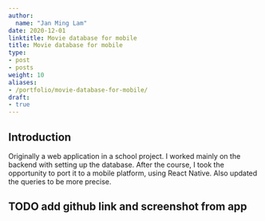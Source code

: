 ```yaml
---
author:
  name: "Jan Ming Lam"
date: 2020-12-01
linktitle: Movie database for mobile
title: Movie database for mobile
type:
- post
- posts
weight: 10
aliases:
- /portfolio/movie-database-for-mobile/
draft: 
- true
---
```


## Introduction
Originally a web application in a school project. I worked mainly on the backend with setting up the database. After the course, I took the opportunity to port it to a mobile platform, using React Native. Also updated the queries to be more precise. 

## TODO add github link and screenshot from app